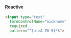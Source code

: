 #### Reactive
```html
<input type="text"
  formControlName="nickname"
  required
  pattern="^[a-zA-Z0-9]*$">
```